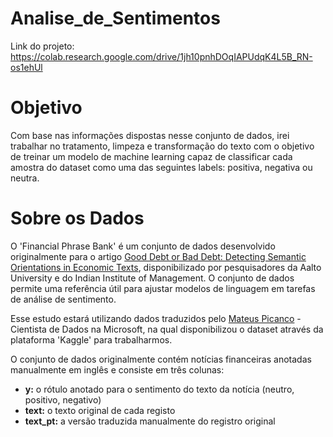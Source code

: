 # Analise_de_Sentimentos
Link do projeto: https://colab.research.google.com/drive/1jh10pnhDOqIAPUdqK4L5B_RN-os1ehUl

# Objetivo
Com base nas informações dispostas nesse conjunto de dados, irei trabalhar no tratamento, limpeza e transformação do texto com o objetivo de treinar um modelo de machine learning capaz de classificar cada amostra do dataset como uma das seguintes labels: positiva, negativa ou neutra.

# Sobre os Dados
O 'Financial Phrase Bank' é um conjunto de dados desenvolvido originalmente para o artigo [Good Debt or Bad Debt: Detecting Semantic Orientations in Economic Texts](https://www.researchgate.net/publication/251231107_Good_Debt_or_Bad_Debt_Detecting_Semantic_Orientations_in_Economic_Texts), disponibilizado por pesquisadores da Aalto University e do Indian Institute of Management. O conjunto de dados permite uma referência útil para ajustar modelos de linguagem em tarefas de análise de sentimento.

Esse estudo estará utilizando dados traduzidos pelo [Mateus Picanco](https://www.kaggle.com/mateuspicanco) - Cientista de Dados na Microsoft, na qual disponibilizou o dataset através da plataforma 'Kaggle' para trabalharmos.

O conjunto de dados originalmente contém notícias financeiras anotadas manualmente em inglês e consiste em três colunas:

- **y:** o rótulo anotado para o sentimento do texto da notícia (neutro, positivo, negativo)
- **text:** o texto original de cada registo
- **text_pt:** a versão traduzida manualmente do registro original
